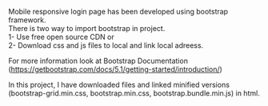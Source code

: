 Mobile responsive login page has been developed using bootstrap framework. <br>
There is two way to import bootstrap in project. <br>
1- Use free open source CDN or <br>
2- Download css and js files to local and link local adreess.

For more information look at Bootstrap Documentation (https://getbootstrap.com/docs/5.1/getting-started/introduction/)

In this project, I have downloaded files and linked minified versions (bootstrap-grid.min.css, bootstrap.min.css, bootstrap.bundle.min.js) in html.
